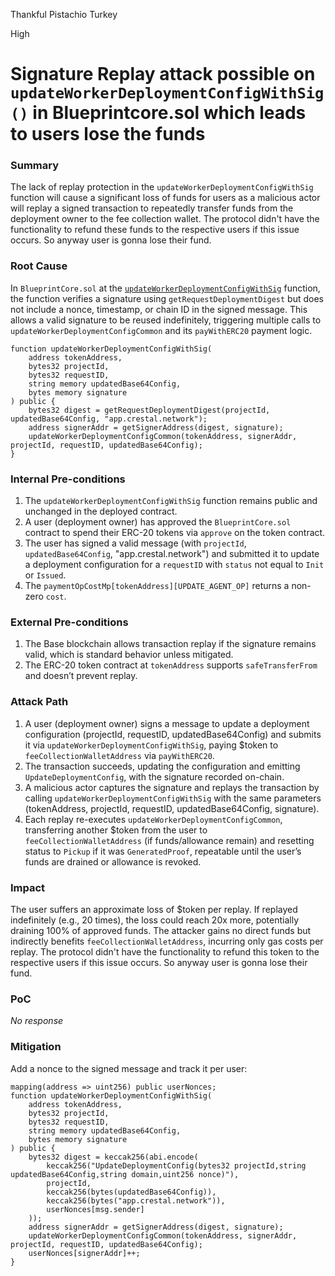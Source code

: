 Thankful Pistachio Turkey

High

# Signature Replay attack possible on `updateWorkerDeploymentConfigWithSig()` in Blueprintcore.sol which leads to users lose the funds

### Summary

The lack of replay protection in the `updateWorkerDeploymentConfigWithSig` function will cause a significant loss of funds for users as a malicious actor will replay a signed transaction to repeatedly transfer funds from the deployment owner to the fee collection wallet. The protocol didn't have the functionality to refund these funds to the respective users if this issue occurs. So anyway user is gonna lose their fund.

### Root Cause

In `BlueprintCore.sol` at the [`updateWorkerDeploymentConfigWithSig`](https://github.com/sherlock-audit/2025-03-crestal-network/blob/main/crestal-omni-contracts/src/BlueprintCore.sol#L672) function, the function verifies a signature using `getRequestDeploymentDigest` but does not include a nonce, timestamp, or chain ID in the signed message. This allows a valid signature to be reused indefinitely, triggering multiple calls to `updateWorkerDeploymentConfigCommon` and its `payWithERC20` payment logic.

```solidity
function updateWorkerDeploymentConfigWithSig(
    address tokenAddress,
    bytes32 projectId,
    bytes32 requestID,
    string memory updatedBase64Config,
    bytes memory signature
) public {
    bytes32 digest = getRequestDeploymentDigest(projectId, updatedBase64Config, "app.crestal.network");
    address signerAddr = getSignerAddress(digest, signature);
    updateWorkerDeploymentConfigCommon(tokenAddress, signerAddr, projectId, requestID, updatedBase64Config);
}
```
### Internal Pre-conditions

1. The `updateWorkerDeploymentConfigWithSig` function remains public and unchanged in the deployed contract.
2. A user (deployment owner) has approved the `BlueprintCore.sol` contract to spend their ERC-20 tokens via `approve` on the token contract.
3. The user has signed a valid message (with `projectId`, `updatedBase64Config`, "app.crestal.network") and submitted it to update a deployment configuration for a `requestID` with `status` not equal to `Init` or `Issued`.
4. The `paymentOpCostMp[tokenAddress][UPDATE_AGENT_OP]` returns a non-zero `cost`.



### External Pre-conditions

1. The Base blockchain allows transaction replay if the signature remains valid, which is standard behavior unless mitigated.
2. The ERC-20 token contract at `tokenAddress` supports `safeTransferFrom` and doesn’t prevent replay.



### Attack Path

1. A user (deployment owner) signs a message to update a deployment configuration (projectId, requestID, updatedBase64Config) and submits it via `updateWorkerDeploymentConfigWithSig`, paying $token to `feeCollectionWalletAddress` via `payWithERC20`.
2. The transaction succeeds, updating the configuration and emitting `UpdateDeploymentConfig`, with the signature recorded on-chain.
3. A malicious actor captures the signature and replays the transaction by calling `updateWorkerDeploymentConfigWithSig` with the same parameters (tokenAddress, projectId, requestID, updatedBase64Config, signature).
4. Each replay re-executes `updateWorkerDeploymentConfigCommon`, transferring another $token from the user to `feeCollectionWalletAddress` (if funds/allowance remain) and resetting status to `Pickup` if it was `GeneratedProof`, repeatable until the user’s funds are drained or allowance is revoked.



### Impact

The user suffers an approximate loss of $token per replay. If replayed indefinitely (e.g., 20 times), the loss could reach 20x more, potentially draining 100% of approved funds. The attacker gains no direct funds but indirectly benefits `feeCollectionWalletAddress`, incurring only gas costs per replay.
The protocol didn't have the functionality to refund this token to the respective users if this issue occurs. So anyway user is gonna lose their fund.



### PoC

_No response_

### Mitigation

Add a nonce to the signed message and track it per user:

```Solidity
mapping(address => uint256) public userNonces;
function updateWorkerDeploymentConfigWithSig(
    address tokenAddress,
    bytes32 projectId,
    bytes32 requestID,
    string memory updatedBase64Config,
    bytes memory signature
) public {
    bytes32 digest = keccak256(abi.encode(
        keccak256("UpdateDeploymentConfig(bytes32 projectId,string updatedBase64Config,string domain,uint256 nonce)"),
        projectId,
        keccak256(bytes(updatedBase64Config)),
        keccak256(bytes("app.crestal.network")),
        userNonces[msg.sender]
    ));
    address signerAddr = getSignerAddress(digest, signature);
    updateWorkerDeploymentConfigCommon(tokenAddress, signerAddr, projectId, requestID, updatedBase64Config);
    userNonces[signerAddr]++;
}
```